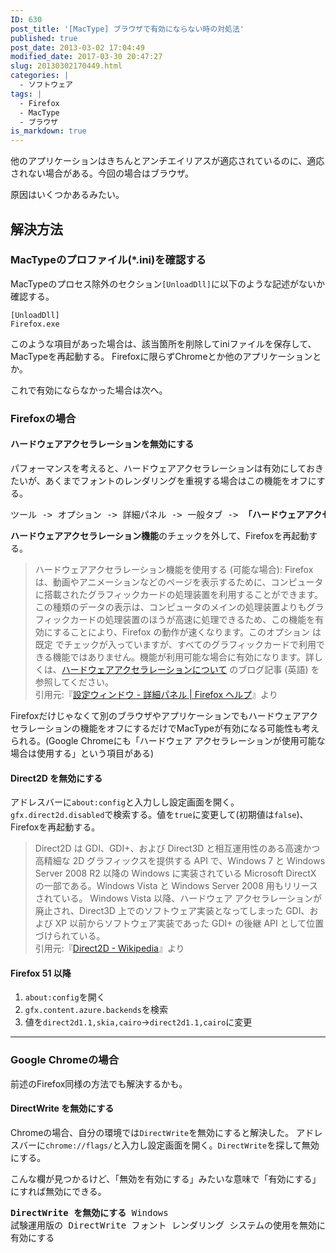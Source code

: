```yaml
---
ID: 630
post_title: '[MacType] ブラウザで有効にならない時の対処法'
published: true
post_date: 2013-03-02 17:04:49
modified_date: 2017-03-30 20:47:27
slug: 20130302170449.html
categories: |
  - ソフトウェア
tags: |
  - Firefox
  - MacType
  - ブラウザ
is_markdown: true
---
```

他のアプリケーションはきちんとアンチエイリアスが適応されているのに、適応されない場合がある。今回の場合はブラウザ。
<!--more-->
原因はいくつかあるみたい。
## 解決方法
### MacTypeのプロファイル(*.ini)を確認する
MacTypeのプロセス除外のセクション<code>[UnloadDll]</code>に以下のような記述がないか確認する。

```
[UnloadDll]
Firefox.exe
```

このような項目があった場合は、該当箇所を削除してiniファイルを保存して、MacTypeを再起動する。
Firefoxに限らずChromeとか他のアプリケーションとか。

これで有効にならなかった場合は次へ。

### Firefoxの場合
#### ハードウェアアクセラレーションを無効にする
パフォーマンスを考えると、ハードウェアアクセラレーションは有効にしておきたいが、あくまでフォントのレンダリングを重視する場合はこの機能をオフにする。

<pre>ツール -> オプション -> 詳細パネル -> 一般タブ -> <strong>「ハードウェアアクセラレーション機能を使用する (可能な場合)」</strong></pre>
<strong>ハードウェアアクセラレーション機能</strong>のチェックを外して、Firefoxを再起動する。

<blockquote>ハードウェアアクセラレーション機能を使用する (可能な場合): Firefox は、動画やアニメーションなどのページを表示するために、コンピュータに搭載されたグラフィックカードの処理装置を利用することができます。この種類のデータの表示は、コンピュータのメインの処理装置よりもグラフィックカードの処理装置のほうが高速に処理できるため、この機能を有効にすることにより、Firefox の動作が速くなります。このオプション は既定 でチェックが入っていますが、すべてのグラフィックカードで利用できる機能ではありません。機能が利用可能な場合に有効になります。詳しくは、<a href="http://goo.gl/eYM1r">ハードウェアアクセラレーションについて</a> のブログ記事 (英語) を参照してください。<footer>引用元:『<a href="http://goo.gl/3sLBv" target="_blank">設定ウィンドウ - 詳細パネル | Firefox ヘルプ</a>』より</footer></blockquote>

Firefoxだけじゃなくて別のブラウザやアプリケーションでもハードウェアアクセラレーションの機能をオフにするだけでMacTypeが有効になる可能性も考えられる。(Google Chromeにも「ハードウェア アクセラレーションが使用可能な場合は使用する」という項目がある)

#### Direct2D を無効にする
アドレスバーに<code>about:config</code>と入力しし設定画面を開く。<code>gfx.direct2d.disabled</code>で検索する。値を<code>true</code>に変更して(初期値は<code>false</code>)、Firefoxを再起動する。 
<blockquote>Direct2D は GDI、GDI+、および Direct3D と相互運用性のある高速かつ高精細な 2D グラフィックスを提供する API で、Windows 7 と Windows Server 2008 R2 以降の Windows に実装されている Microsoft DirectX の一部である。Windows Vista と Windows Server 2008 用もリリースされている。 Windows Vista 以降、ハードウェア アクセラレーションが廃止され、Direct3D 上でのソフトウェア実装となってしまった GDI、および XP 以前からソフトウェア実装であった GDI+ の後継 API として位置づけられている。<footer>引用元:『<a href="http://ja.wikipedia.org/wiki/Direct2D" target="_blank">Direct2D - Wikipedia</a>』より</footer></blockquote>

#### Firefox 51 以降

1. `about:config`を開く
1. `gfx.content.azure.backends`を検索
1. 値を`direct2d1.1,skia,cairo`→`direct2d1.1,cairo`に変更

---

<h3>Google Chromeの場合</h3>
前述のFirefox同様の方法でも解決するかも。

<h4>DirectWrite を無効にする</h4>
Chromeの場合、自分の環境では<code>DirectWrite</code>を無効にすると解決した。
アドレスバーに<code>chrome://flags/</code>と入力し設定画面を開く。<code>DirectWrite</code>を探して無効にする。

こんな欄が見つかるけど、「無効を有効にする」みたいな意味で「有効にする」にすれば無効にできる。
<pre><b>DirectWrite を無効にする</b> Windows
試験運用版の DirectWrite フォント レンダリング システムの使用を無効にします。 #disable-direct-write
有効にする</pre>